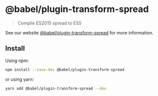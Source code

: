 # @babel/plugin-transform-spread

> Compile ES2015 spread to ES5

See our website [@babel/plugin-transform-spread](https://babeljs.io/docs/en/babel-plugin-transform-spread) for more information.

## Install

Using npm:

```sh
npm install --save-dev @babel/plugin-transform-spread
```

or using yarn:

```sh
yarn add @babel/plugin-transform-spread --dev
```
